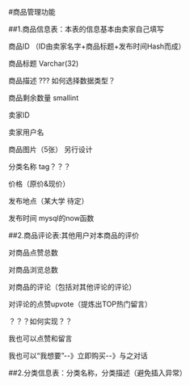 #商品管理功能


##1.商品信息表：本表的信息基本由卖家自己填写

商品ID （ID由卖家名字+商品标题+发布时间Hash而成）

商品标题 Varchar(32)

商品描述 ??? 如何选择数据类型？

商品剩余数量 smallint

卖家ID

卖家用户名

商品图片（5张） 另行设计

分类名称  tag？？？

价格（原价&现价）

发布地点（某大学 待定）

发布时间 mysql的now函数

##2.商品评论表:其他用户对本商品的评价

对商品点赞总数

对商品浏览总数

对商品的评论（包括对其他评论的评论）

对评论的点赞upvote（提炼出TOP热门留言）

？？？如何实现？？

我也可以点赞和留言

我也可以“我想要”--》立即购买--》与之对话

##2.分类信息表：分类名称，分类描述（避免插入异常）